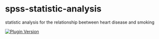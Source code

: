 # spss-statistic-analysis
statistic analysis for the relationship beetween heart disease and smoking


[![Plugin Version](https://img.shields.io/wordpress/plugin/v/dirtysuds-embed-pdf.svg)](https://github.com/geo-gkez/spss-statistic-analysis/blob/main/README.pdf)
